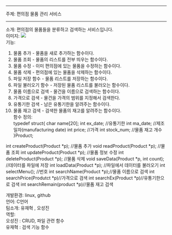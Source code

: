 ***
주제: 편의점 물품 관리 서비스  
***
소개: 편의점의 물품들을 분류하고 검색하는 서비스입니다.  
이미지:  ![](https://cdn.pixabay.com/photo/2019/03/06/23/36/store-4039197_960_720.png)   
기능:  
1. 물품 추가 - 물품을 새로 추가하는 함수이다.  
2. 물품 조회 - 물품의 리스트를 전부 띄우는 함수이다.  
3. 물품 수정 - 이미 편의점에 있는 물품을 수정하는 함수이다.  
4. 물품 삭제 - 편의점에 있는 물품을 삭제하는 함수이다.  
5. 파일 저장 함수 - 물품 리스트를 저장하는 함수이다.  
6. 파일 불러오기 함수 - 저장된 물품 리스트를 불러오는 함수이다.  
7. 물품 이름으로 검색 - 물건을 이름으로 검색하는 함수이다.  
8. 가격으로 검색 - 물건을 가격의 범위를 지정해서 검색한다.  
9. 유통기한 검색 - 남은 유통기한을 알려주는 함수이다.  
10. 물품 재고 검색 - 검색한 물품의 재고를 알려주는 함수이다.  
함수 정의:  
typedef struct{
char name[20];
int ex_date; //유통기한
int ma_date; //제조일자(manufacturing date)
int price; //가격
int stock_num; //물품 재고 개수
}Product;

int createProduct(Product *p); //물품 추가
void readProduct(Product *p); //물품 조회
int updateProduct(Product *p); //물품 정보 수정
int deleteProduct(Product *p); //물품 삭제
void saveData(Product *p, int count); //데이터를 파일에 저장
int loadData(Product *p); //파일에서 데이터를 불러오기
int selectMenu(); //번호
int searchName(Product *p);//물품 이름으로 검색
int searchPrice(Produtct *p)//가격으로 검색
int searchEx(Product *p)//유통기한으로 검색
int searchRemain(product *p)//물품 재고 검색

개발환경: linux, github  
언어: C언어  
팀소개: 유재혁 , 오성진  
역할:  
오성진 : CRUD, 파일 관련 함수  
유재혁 : 검색 기능 함수
